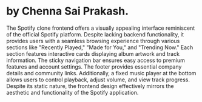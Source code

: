 # by Chenna Sai Prakash.

The Spotify clone frontend offers a visually appealing interface reminiscent of the official Spotify platform. Despite lacking backend functionality, it provides users with a seamless browsing experience through various sections like "Recently Played," "Made for You," and "Trending Now." Each section features interactive cards displaying album artwork and track information. The sticky navigation bar ensures easy access to premium features and account settings. The footer provides essential company details and community links. Additionally, a fixed music player at the bottom allows users to control playback, adjust volume, and view track progress. Despite its static nature, the frontend design effectively mirrors the aesthetic and functionality of the Spotify application.